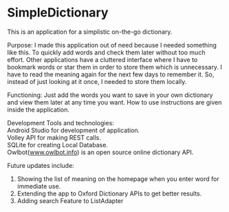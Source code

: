 # SimpleDictionary
This is an application for a simplistic on-the-go dictionary. 

Purpose:
I made this application out of need because I needed something like this. To quickly add words and check them later without too much effort. Other applications have a cluttered interface where I have to bookmark words or star them in order to store them which is unnecessary. I have to read the meaning again for the next few days to remember it. So, instead of just looking at it once, I needed to store them locally.

Functioning:
Just add the words you want to save in your own dictionary and view them later at any time you want.
How to use instructions are given inside the application. 

Development Tools and technologies:<br>
Android Studio for development of application.<br>
Volley API for making REST calls.<br>
SQLite for creating Local Database.<br>
Owlbot(www.owlbot.info) is an open source online dictionary API. 

Future updates include:
1. Showing the list of meaning on the homepage when you enter word for immediate use.
2. Extending the app to Oxford Dictionary APIs to get better results.
3. Adding search Feature to ListAdapter

